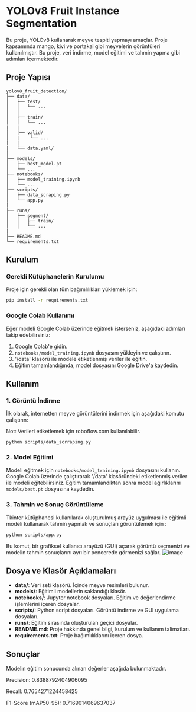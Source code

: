 
# YOLOv8 Fruit Instance Segmentation

Bu proje, YOLOv8 kullanarak meyve tespiti yapmayı amaçlar. Proje kapsamında mango, kivi ve portakal gibi meyvelerin görüntüleri kullanılmıştır. Bu proje, veri indirme, model eğitimi ve tahmin yapma gibi adımları içermektedir.

## Proje Yapısı

```
yolov8_fruit_detection/
├── data/
│   ├── test/
│   │   └── ...  
│   │   
│   ├── train/
│   │   └── ...
|   |
│   |── valid/
│   |    └── ...
|   |
|   └── data.yaml/
│       
├── models/
│   ├── best_model.pt
│   └── ...
├── notebooks/
│   ├── model_training.ipynb
│   └── ...
├── scripts/
│   ├── data_scraping.py
│   └── app.py
|
├── runs/
│   ├── segment/
│   │   ├── train/
│   │   └── ...
|
├── README.md
└── requirements.txt
```

## Kurulum

### Gerekli Kütüphanelerin Kurulumu

Proje için gerekli olan tüm bağımlılıkları yüklemek için:

```bash
pip install -r requirements.txt
```

### Google Colab Kullanımı

Eğer modeli Google Colab üzerinde eğitmek isterseniz, aşağıdaki adımları takip edebilirsiniz:

1. Google Colab'e gidin.
2. `notebooks/model_training.ipynb` dosyasını yükleyin ve çalıştırın.
3. '/data' klasörü ile modele etiketlenmiş veriler ile eğitin. 
4. Eğitim tamamlandığında, model dosyasını Google Drive'a kaydedin.

## Kullanım

### 1. Görüntü İndirme

İlk olarak, internetten meyve görüntülerini indirmek için aşağıdaki komutu çalıştırın:

Not: Verileri etiketlemek için roboflow.com kullanılabilir.

```bash
python scripts/data_scrraping.py
```

### 2. Model Eğitimi

Modeli eğitmek için `notebooks/model_training.ipynb` dosyasını kullanın. Google Colab üzerinde çalıştırarak '/data' klasöründeki etiketlenmiş veriler ile modeli eğitebilirsiniz. Eğitim tamamlandıktan sonra model ağırlıklarını `models/best.pt` dosyasına kaydedin.

### 3. Tahmin ve Sonuç Görüntüleme

Tkinter kütüphanesi kullanılarak oluşturulmuş arayüz uygulması ile eğitimli modeli kullanarak tahmin yapmak ve sonuçları görüntülemek için :

```bash
python scripts/app.py
```

Bu komut, bir grafiksel kullanıcı arayüzü (GUI) açarak görüntü seçmenizi ve modelin tahmin sonuçlarını ayrı bir pencerede görmenizi sağlar.
![image](https://github.com/aliozen0/YOLOv8_Instance_Segmentation_Fruit/assets/113714644/d125046e-3843-4a5e-9875-e0227002d366)

## Dosya ve Klasör Açıklamaları

- **data/**: Veri seti klasörü. İçinde meyve resimleri bulunur.
- **models/**: Eğitimli modellerin saklandığı klasör.
- **notebooks/**: Jupyter notebook dosyaları. Eğitim ve değerlendirme işlemlerini içeren dosyalar.
- **scripts/**: Python script dosyaları. Görüntü indirme ve GUI uygulama dosyaları.
- **runs/**: Eğitim sırasında oluşturulan geçici dosyalar.
- **README.md**: Proje hakkında genel bilgi, kurulum ve kullanım talimatları.
- **requirements.txt**: Proje bağımlılıklarını içeren dosya.

## Sonuçlar
Modelin eğitim sonucunda alınan değerler aşağıda bulunmaktadır.

Precision: 0.8388792404906095

Recall: 0.7654271224458425

F1-Score (mAP50-95): 0.7169014069637037


